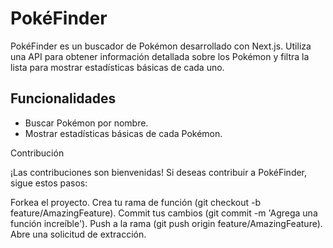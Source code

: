 # PokéFinder

PokéFinder es un buscador de Pokémon desarrollado con Next.js. Utiliza una API para obtener información detallada sobre los Pokémon y filtra la lista para mostrar estadísticas básicas de cada uno.

## Funcionalidades

- Buscar Pokémon por nombre.
- Mostrar estadísticas básicas de cada Pokémon.

Contribución

¡Las contribuciones son bienvenidas! Si deseas contribuir a PokéFinder, sigue estos pasos:

Forkea el proyecto.
Crea tu rama de función (git checkout -b feature/AmazingFeature).
Commit tus cambios (git commit -m 'Agrega una función increíble').
Push a la rama (git push origin feature/AmazingFeature).
Abre una solicitud de extracción.
